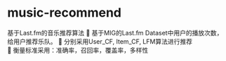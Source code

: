# music-recommend
基于Last.fm的音乐推荐算法
	基于MIG的Last.fm Dataset中用户的播放次数，给用户推荐乐队。
	分别采用User_CF, Item_CF, LFM算法进行推荐  
	衡量标准采用：准确率，召回率，覆盖率，多样性  
